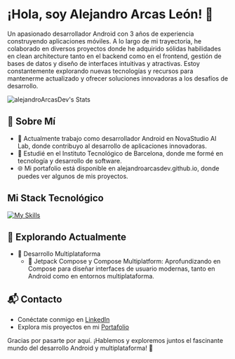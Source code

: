 # ¡Hola, soy Alejandro Arcas León! 👋

Un apasionado desarrollador Android con 3 años de experiencia construyendo aplicaciones móviles. A lo largo de mi trayectoria, he colaborado en diversos proyectos donde he adquirido sólidas habilidades en clean architecture tanto en el backend como en el frontend, gestión de bases de datos y diseño de interfaces intuitivas y atractivas. Estoy constantemente explorando nuevas tecnologías y recursos para mantenerme actualizado y ofrecer soluciones innovadoras a los desafíos de desarrollo.

![alejandroArcasDev's Stats](https://github-readme-stats.vercel.app/api?username=<username>&theme=vue-dark&show_icons=true&hide_border=true&count_private=true)


## 🚀 Sobre Mí

- 🔭 Actualmente trabajo como desarrollador Android en NovaStudio AI Lab, donde contribuyo al desarrollo de aplicaciones innovadoras.
- 🏫 Estudié en el Instituto Tecnológico de Barcelona, donde me formé en tecnología y desarrollo de software.
- 🌐 Mi portafolio está disponible en alejandroarcasdev.github.io, donde puedes ver algunos de mis proyectos.

## Mi Stack Tecnológico

[![My Skills](https://skillicons.dev/icons?i=kotlin,ktor,androidstudio,flutter,dart,docker,postgres,mongodb,git,vscode,figma)](https://skillicons.dev)

## 🌱 Explorando Actualmente

- 🚀 Desarrollo Multiplataforma
  - 🎨 Jetpack Compose y Compose Multiplatform: Aprofundizando en Compose para diseñar interfaces de usuario modernas, tanto en Android como en entornos multiplataforma.

## 📬 Contacto

- Conéctate conmigo en [LinkedIn](https://www.linkedin.com/in/alejandro-arcas-leon-58923523a/)
- Explora mis proyectos en mi [Portafolio](https://alejandroarcasdev.github.io)

Gracias por pasarte por aquí. ¡Hablemos y exploremos juntos el fascinante mundo del desarrollo Android y multiplataforma! 🚀
